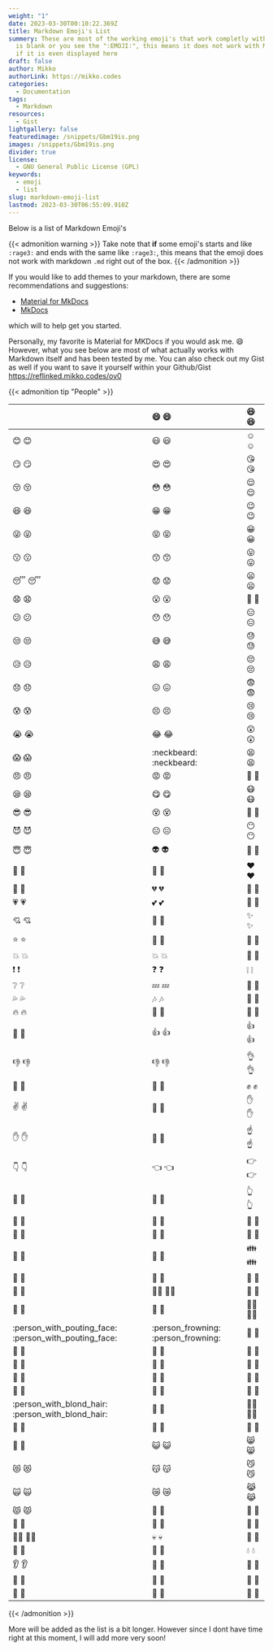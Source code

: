 ```yaml
---
weight: "1"
date: 2023-03-30T00:10:22.369Z
title: Markdown Emoji's List
summery: These are most of the working emoji's that work completly with Markdown. If it
  is blank or you see the ":EMOJI:", this means it does not work with Markdown
  if it is even displayed here
draft: false
author: Mikko
authorLink: https://mikko.codes
categories:
  - Documentation
tags:
  - Markdown
resources:
  - Gist
lightgallery: false
featuredimage: /snippets/Gbm19is.png
images: /snippets/Gbm19is.png
divider: true
license:
  - GNU General Public License (GPL)
keywords:
  - emoji
  - list
slug: markdown-emoji-list
lastmod: 2023-03-30T06:55:09.910Z
---
```


Below is a list of Markdown Emoji's


{{< admonition warning >}}
Take note that **if** some emoji's starts and like `:rage3:` and ends with the same like `:rage3:`, this means that the emoji does not work with markdown `.md` right out of the box.
{{< /admonition >}}

If you would like to add themes to your markdown, there are some recommendations and suggestions:
- [Material for MkDocs](https://squidfunk.github.io/mkdocs-material/)
- [MkDocs](https://mkdocs.readthedocs.io/en/0.15.2//)
  
which will to help get you started.

Personally, my favorite is Material for MKDocs if you would ask me. 😄 However, what you see below are most of what actually works with Markdown itself and has been tested by me. You can also check out my Gist as well if you want to save it yourself within your Github/Gist  https://reflinked.mikko.codes/ov0

{{< admonition tip "People" >}}

|                                   | 😄 :smile:                         | 😆 :laughing:             |
| :---------------------------------------------------- | :---------------------------------- | :------------------------- |
| 😊 :blush:                                           | 😃 :smiley:                        | ☺️ :relaxed:             |
| 😏 :smirk:                                           | 😍 :heart_eyes:                    | 😘 :kissing_heart:        |
| 😚 :kissing_closed_eyes:                             | 😳 :flushed:                       | 😌 :relieved:             |
| 😆 :satisfied:                                       | 😁 :grin:                          | 😉 :wink:                 |
| 😜 :stuck_out_tongue_winking_eye:                    | 😝 :stuck_out_tongue_closed_eyes:  | 😀 :grinning:             |
| 😗 :kissing:                                         | 😙 :kissing_smiling_eyes:          | 😛 :stuck_out_tongue:     |
| 😴 :sleeping:                                        | 😟 :worried:                       | 😦 :frowning:             |
| 😧 :anguished:                                       | 😮 :open_mouth:                    | 😬 :grimacing:            |
| 😕 :confused:                                        | 😯 :hushed:                        | 😑 :expressionless:       |
| 😒 :unamused:                                        | 😅 :sweat_smile:                   | 😓 :sweat:                |
| 😥 :disappointed_relieved:                           | 😩 :weary:                         | 😔 :pensive:              |
| 😞 :disappointed:                                    | 😖 :confounded:                    | 😨 :fearful:              |
| 😰 :cold_sweat:                                      | 😣 :persevere:                     | 😢 :cry:                  |
| 😭 :sob:                                             | 😂 :joy:                           | 😲 :astonished:           |
| 😱 :scream:                                          | :neckbeard: :neckbeard:             | 😫 :tired_face:           |
| 😠 :angry:                                           | 😡 :rage:                          | 😤 :triumph:              |
| 😪 :sleepy:                                          | 😋 :yum:                           | 😷 :mask:                 |
| 😎 :sunglasses:                                      | 😵 :dizzy_face:                    | 👿 :imp:                  |
| 😈 :smiling_imp:                                     | 😐 :neutral_face:                  | 😶 :no_mouth:             |
| 😇 :innocent:                                        | 👽 :alien:                         | 💛 :yellow_heart:         |
| 💙 :blue_heart:                                      | 💜 :purple_heart:                  | ❤️ :heart:               |
| 💚 :green_heart:                                     | 💔 :broken_heart:                  | 💓 :heartbeat:            |
| 💗 :heartpulse:                                      | 💕 :two_hearts:                    | 💞 :revolving_hearts:     |
| 💘 :cupid:                                           | 💖 :sparkling_heart:               | ✨ :sparkles:              |
| ⭐ :star:                                             | 🌟 :star2:                         | 💫 :dizzy:                |
| 💥 :boom:                                            | 💥 :collision:                     | 💢 :anger:                |
| ❗ :exclamation:                                      | ❓ :question:                       | ❕ :grey_exclamation:      |
| ❔ :grey_question:                                    | 💤 :zzz:                           | 💨 :dash:                 |
| 💦 :sweat_drops:                                     | 🎶 :notes:                         | 🎵 :musical_note:         |
| 🔥 :fire:                                            | 💩 :hankey:                        | 💩 :poop:                 |
| 💩 :shit:                                            | 👍 :+1:                            | 👍 :thumbsup:             |
| 👎 :-1:                                              | 👎 :thumbsdown:                    | 👌 :ok_hand:              |
| 👊 :punch:                                           | 👊 :facepunch:                     | ✊ :fist:                  |
| ✌️ :v:                                              | 👋 :wave:                          | ✋ :hand:                  |
| ✋ :raised_hand:                                      | 👐 :open_hands:                    | ☝️ :point_up:            |
| 👇 :point_down:                                      | 👈 :point_left:                    | 👉 :point_right:          |
| 🙌 :raised_hands:                                    | 🙏 :pray:                          | 👆 :point_up_2:           |
| 👏 :clap:                                            | 💪 :muscle:                        | 🤘 :metal:                |
| 🖕 :fu:                                              | 🚶 :walking:                       | 🏃 :runner:               |
| 🏃 :running:                                         | 👫 :couple:                        | 👪 :family:               |
| 👬 :two_men_holding_hands:                           | 👭 :two_women_holding_hands:       | 💃 :dancer:               |
| 👯 :dancers:                                         | 🙆‍♀️ :ok_woman:                 | 🙅 :no_good:              |
| 💁 :information_desk_person:                         | 🙋 :raising_hand:                  | 👰‍♀️ :bride_with_veil: |
| :person_with_pouting_face: :person_with_pouting_face: | :person_frowning: :person_frowning: | 🙇 :bow:                  |
| 💏 :couplekiss:                                      | 💑 :couple_with_heart:             | 💆 :massage:              |
| 💇 :haircut:                                         | 💅 :nail_care:                     | 👦 :boy:                  |
| 👧 :girl:                                            | 👩 :woman:                         | 👨 :man:                  |
| 👶 :baby:                                            | 👵 :older_woman:                   | 👴 :older_man:            |
| :person_with_blond_hair: :person_with_blond_hair:     | 👲 :man_with_gua_pi_mao:           | 👳‍♂️ :man_with_turban: |
| 👷 :construction_worker:                             | 👮 :cop:                           | 👼 :angel:                |
| 👸 :princess:                                        | 😺 :smiley_cat:                    | 😸 :smile_cat:            |
| 😻 :heart_eyes_cat:                                  | 😽 :kissing_cat:                   | 😼 :smirk_cat:            |
| 🙀 :scream_cat:                                      | 😿 :crying_cat_face:               | 😹 :joy_cat:              |
| 😾 :pouting_cat:                                     | 👹 :japanese_ogre:                 | 👺 :japanese_goblin:      |
| 🙈 :see_no_evil:                                     | 🙉 :hear_no_evil:                  | 🙊 :speak_no_evil:        |
| 💂‍♂️ :guardsman:                                  | 💀 :skull:                         | 🐾 :feet:                 |
| 👄 :lips:                                            | 💋 :kiss:                          | 💧 :droplet:              |
| 👂 :ear:                                             | 👀 :eyes:                          | 👃 :nose:                 |
| 👅 :tongue:                                          | 💌 :love_letter:                   | 👤 :bust_in_silhouette:   |
| 👥 :busts_in_silhouette:                             | 💬 :speech_balloon:                | 💭 :thought_balloon:      |

{{< /admonition >}}

More will be added as the list is a bit longer. However since I dont have time right at this moment, I will add more very soon!